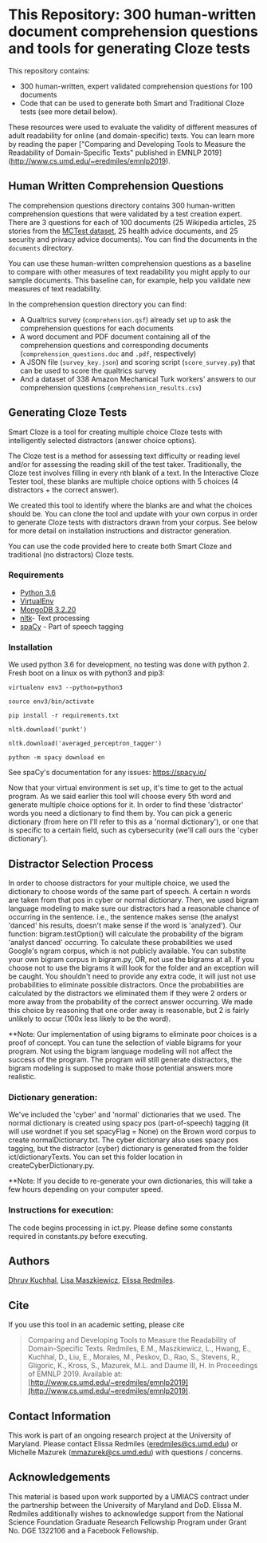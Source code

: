 # This Repository: 300 human-written document comprehension questions and tools for generating Cloze tests
This repository contains: 
- 300 human-written, expert validated comprehension questions for 100 documents
- Code that can be used to generate both Smart and Traditional Cloze tests (see more detail below). 

These resources were used to evaluate the validity of different measures of adult readability for online (and domain-specific) texts. You can learn more by reading the paper ["Comparing and Developing Tools to Measure the Readability of Domain-Specific Texts" published in EMNLP 2019] (http://www.cs.umd.edu/~eredmiles/emnlp2019).

## Human Written Comprehension Questions
The comprehension questions directory contains 300 human-written comprehension questions that were validated by a test creation expert. There are 3 questions for each of 100 documents (25 Wikipedia articles, 25 stories from the [MCTest dataset](https://www.microsoft.com/en-us/research/publication/mctest-challenge-dataset-open-domain-machine-comprehension-text/), 25 health advice documents, and 25 security and privacy advice documents). You can find the documents in the ```documents``` directory. 

You can use these human-written comprehension questions as a baseline to compare with other measures of text readability you might apply to our sample documents. This baseline can, for example, help you validate new measures of text readability.

In the comprehension question directory you can find:
- A Qualtrics survey (```comprehension.qsf```) already set up to ask the comprehension questions for each documents
- A word document and PDF document containing all of the comprehension questions and corresponding documents (```comprehension_questions.doc``` and ```.pdf```, respectively)
- A JSON file (```survey_key.json```) and scoring script (```score_survey.py```) that can be used to score the qualtrics survey
- And a dataset of 338 Amazon Mechanical Turk workers' answers to our comprehension questions (```comprehension_results.csv```)

## Generating Cloze Tests

Smart Cloze is a tool for creating multiple choice Cloze tests with intelligently selected distractors (answer choice options).

The Cloze test is a method for assessing text difficulty or reading level and/or for assessing the reading skill of the test taker. Traditionally, the Cloze test involves filling in every nth blank of a text. In the Interactive Cloze Tester tool, these blanks are multiple choice options with 5 choices (4 distractors + the correct answer). 

We created this tool to identify where the blanks are and what the choices should be. You can clone the tool and update with your own corpus in order to generate Cloze tests with distractors drawn from your corpus. See below for more detail on installation instructions and distractor generation.

You can use the code provided here to create both Smart Cloze and traditional (no distractors) Cloze tests.


### Requirements

* [Python 3.6](https://www.python.org/downloads/)
* [VirtualEnv](https://virtualenv.pypa.io/en/stable/installation/)
* [MongoDB 3.2.20](https://docs.mongodb.com/manual/installation/)
* [nltk](https://www.nltk.org/install.html)- Text processing
* [spaCy](https://spacy.io/usage/) - Part of speech tagging

### Installation

We used python 3.6 for development, no testing was done with python 2.
Fresh boot on a linux os with python3 and pip3:

```
virtualenv env3 --python=python3
```
```
source env3/bin/activate
```

```
pip install -r requirements.txt
```
```
nltk.download('punkt')
```
```
nltk.download('averaged_perceptron_tagger')
```
```
python -m spacy download en
```
See spaCy's documentation for any issues: https://spacy.io/

Now that your virtual environment is set up, it's time to get to the actual program. As we said earlier this tool will choose every 5th word and generate multiple choice options for it. In order to find these 'distractor' words you need a dictionary to find them by. You can pick a generic dictionary (from here on I'll refer to this as a 'normal dictionary'), or one that is specific to a certain field, such as cybersecurity (we'll call ours the 'cyber dictionary').

## Distractor Selection Process
In order to choose distractors for your multiple choice, we used the dictionary to choose words of the same part of speech. A certain n words are taken from that pos in cyber or normal dictionary. Then, we used bigram language modeling to make sure our distractors had a reasonable chance of occurring in the sentence. i.e., the sentence makes sense (the analyst 'danced' his results, doesn't make sense if the word is 'analyzed'). Our function: bigram.testOption() will calculate the probability of the bigram 'analyst danced' occurring. To calculate these probabilities we used Google's ngram corpus, which is not publicly available. You can substite your own bigram corpus in bigram.py, OR, not use the bigrams at all. If you choose not to use the bigrams it will look for the folder and an exception will be caught. You shouldn't need to provide any extra code, it will just not use probabilities to eliminate possible distractors. Once the probabilities are calculated by the distractors we eliminated them if they were 2 orders or more away from the probability of the correct answer occurring. We made this choice by reasoning that one order away is reasonable, but 2 is fairly unlikely to occur (100x less likely to be the word).

**Note: Our implementation of using bigrams to eliminate poor choices is a proof of concept. You can tune the selection of viable bigrams for your program. Not using the bigram language modeling will not affect the success of the program. The program will still generate distractors, the bigram modeling is supposed to make those potential answers more realistic.

### Dictionary generation:
We've included the 'cyber' and 'normal' dictionaries that we used. The normal dictionary is created using spacy pos (part-of-speech) tagging (it will use wordnet if you set spacyFlag = None) on the Brown word corpus to create normalDictionary.txt. The cyber dictionary also uses spacy pos tagging, but the distractor (cyber) dictionary is generated from the folder ict/dictionaryTexts. You can set this folder location in createCyberDictionary.py.

**Note: If you decide to re-generate your own dictionaries, this will take a few hours depending on your computer speed.

### Instructions for execution:

The code begins processing in ict.py. Please define some constants required in constants.py before executing.

## Authors

[Dhruv Kuchhal](https://github.com/dhruvkuchhal), [Lisa Maszkiewicz](https://github.com/lmasz), [Elissa Redmiles](http://cs.umd.edu/~eredmiles).

## Cite
If you use this tool in an academic setting, please cite 

> Comparing and Developing Tools to Measure the Readability of Domain-Specific Texts.
> Redmiles, E.M., Maszkiewicz, L., Hwang, E., Kuchhal, D., Liu, E., Morales, M., Peskov, D., Rao, S., Stevens, R., Gligoric, K., Kross, S., Mazurek, M.L. and Daume III, H. 
> In Proceedings of EMNLP 2019. 
> Available at: [http://www.cs.umd.edu/~eredmiles/emnlp2019](http://www.cs.umd.edu/~eredmiles/emnlp2019).

## Contact Information
This work is part of an ongoing research project at the University of Maryland. Please contact Elissa Redmiles (eredmiles@cs.umd.edu) or Michelle Mazurek (mmazurek@cs.umd.edu) with questions / concerns.

## Acknowledgements
This material is based upon work supported by a UMIACS contract under the partnership between the University of Maryland and DoD. Elissa M. Redmiles additionally wishes to acknowledge support from the National Science Foundation Graduate Research Fellowship Program under Grant No. DGE 1322106 and a Facebook Fellowship. 
